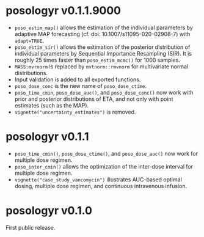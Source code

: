 # posologyr v0.1.1.9000

* `poso_estim_map()` allows the estimation of the individual parameters by 
adaptive MAP forecasting (cf. doi: 10.1007/s11095-020-02908-7) with 
`adapt=TRUE`.
* `poso_estim_sir()` allows the estimation of the posterior distribution 
of individual parameters by Sequential Importance Resampling (SIR). It is 
roughly 25 times faster than `poso_estim_mcmc()` for 1000 samples.
* `MASS:mvrnorm` is replaced by `mvtnorm::rmvnorm` for multivariate normal 
distributions. 
* Input validation is added to all exported functions.
* `poso_dose_conc` is the new name of `poso_dose_ctime`.
* `poso_time_cmin`, `poso_dose_auc()`, and `poso_dose_conc()` now work with 
prior and posterior distributions of ETA, and not only with point estimates 
(such as the MAP).
* `vignette("uncertainty_estimates")` is removed.

# posologyr v0.1.1

* `poso_time_cmin()`, `poso_dose_ctime()`, and `poso_dose_auc()` now work for 
multiple dose regimen.
* `poso_inter_cmin()` allows the optimization of the inter-dose interval for 
multiple dose regimen.
* `vignette("case_study_vancomycin")` illustrates AUC-based optimal dosing, 
multiple dose regimen, and continuous intravenous infusion.

# posologyr v0.1.0

First public release.
